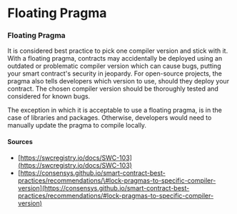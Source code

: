 # Floating Pragma

### Floating Pragma

It is considered best practice to pick one compiler version and stick with it. With a floating pragma, contracts may accidentally be deployed using an outdated or problematic compiler version which can cause bugs, putting your smart contract's security in jeopardy. For open-source projects, the pragma also tells developers which version to use, should they deploy your contract. The chosen compiler version should be thoroughly tested and considered for known bugs.

The exception in which it is acceptable to use a floating pragma, is in the case of libraries and packages. Otherwise, developers would need to manually update the pragma to compile locally.

#### Sources

* [https://swcregistry.io/docs/SWC-103](https://swcregistry.io/docs/SWC-103)
* [https://consensys.github.io/smart-contract-best-practices/recommendations/\#lock-pragmas-to-specific-compiler-version](https://consensys.github.io/smart-contract-best-practices/recommendations/#lock-pragmas-to-specific-compiler-version)

